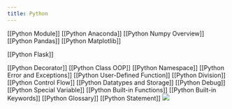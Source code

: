 ```yaml
---
title: Python
---
```

[[Python Module]]
[[Python Anaconda]]
[[Python Numpy Overview]]
[[Python Pandas]]
[[Python Matplotlib]]

[[Python Flask]]

[[Python Decorator]]
[[Python Class OOP]]
[[Python Namespace]]
[[Python Error and Exceptions]]
[[Python User-Defined Function]]
[[Python Division]]
[[Python Control Flow]]
[[Python Datatypes and Storage]]
[[Python Debug]]
[[Python Special Variable]]
[[Python Built-in Functions]]
[[Python Built-in Keywords]]
[[Python Glossary]]
[[Python Statement]]
![](https://s2.loli.net/2022/03/21/Lc4jV5OZUEBYaIk.png)

